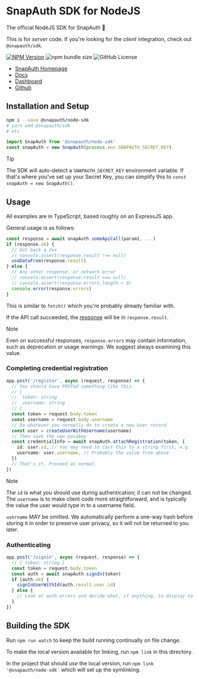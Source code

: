 # SnapAuth SDK for NodeJS

The official NodeJS SDK for SnapAuth 🫰

This is for _server_ code.
If you're looking for the _client_ integration, check out `@snapauth/sdk`.

[![NPM Version](https://img.shields.io/npm/v/%40snapauth%2Fnode-sdk)](https://www.npmjs.com/package/@snapauth/node-sdk)
![npm bundle size](https://img.shields.io/bundlephobia/min/%40snapauth%2Fnode-sdk)
![GitHub License](https://img.shields.io/github/license/snapauthapp/sdk-node)

- [SnapAuth Homepage](https://www.snapauth.app)
- [Docs](https://docs.snapauth.app)
- [Dashboard](https://dashboard.snapauth.app)
- [Github](https://github.com/snapauthapp/sdk-node)

## Installation and Setup

```bash
npm i --save @snapauth/node-sdk
# yarn add @snapauth/sdk
# etc
```

```typescript
import SnapAuth from '@snapauth/node-sdk'
const snapAuth = new SnapAuth(process.env.SNAPAUTH_SECRET_KEY)
```
> [!TIP]
> The SDK will auto-detect a `SNAPAUTH_SECRET_KEY` environment variable.
> If that's where you've set up your Secret Key, you can simplify this to
> `const snapAuth = new SnapAuth()`.


## Usage

All examples are in TypeScript, based roughly on an ExpressJS app.

General usage is as follows:

```typescript
const response = await snapAuth.someApiCall(param1, ...)
if (response.ok) {
  // Got back a 2xx
  // console.assert(response.result !== null)
  useDataFrom(response.result)
} else {
  // Any other response, or network error
  // console.assert(response.result === null)
  // console.assert(response.errors.length > 0)
  console.error(response.errors)
}
```

This is similar to `fetch()` which you're probably already familiar with.

If the API call succeeded, the [response](https://docs.snapauth.app/server.html) will be in `response.result`.

> [!NOTE]
> Even on successful responses, `response.errors` may contain information, such as deprecation or usage warnings.
> We suggest always examining this value.

### Completing credential registration

```typescript
app.post('/register', async (request, response) => {
  // You should have POSTed something like this:
  // {
  //  token: string
  //  username: string
  // }
  const token = request.body.token
  const username = request.body.username
  // Do whatever you normally do to create a new User record
  const user = createUserWithUsername(username)
  // Then save the new passkey
  const credentialInfo = await snapAuth.attachRegistration(token, {
    id: user.id, // You may need to cast this to a string first, e.g. `String(user.id)`
    username: user.username, // Probably the value from above
  })
  // That's it. Proceed as normal.
})
```

> [!NOTE]
> The `id` is what you should use during authentication; it can not be changed.
> The `username` is to make client code more straightforward, and is typically the value the user would type in to a username field.
>
> `username` MAY be omitted.
> We automatically perform a one-way hash before storing it in order to preserve user privacy, so it will not be returned to you later.

### Authenticating

```typescript
app.post('/signin', async (request, response) => {
  // { token: string }
  const token = request.body.token
  const auth = await snapAuth.signIn(token)
  if (auth.ok) {
    signInUserWithId(auth.result.user.id)
  } else {
    // Look at auth.errors and decide what, if anything, to display to the user.
  }
})
```

## Building the SDK

Run `npm run watch` to keep the build running continually on file change.

To make the local version available for linking, run `npm link` in this directory.

In the project that should _use_ the local version, run `npm link '@snapauth/node-sdk'` which will set up the symlinking.
